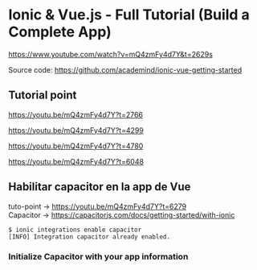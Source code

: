 # Ionic & Vue.js - Full Tutorial (Build a Complete App)

https://www.youtube.com/watch?v=mQ4zmFy4d7Y&t=2629s

Source code: https://github.com/academind/ionic-vue-getting-started

## Tutorial point

https://youtu.be/mQ4zmFy4d7Y?t=2766

https://youtu.be/mQ4zmFy4d7Y?t=4299

https://youtu.be/mQ4zmFy4d7Y?t=4780

https://youtu.be/mQ4zmFy4d7Y?t=6048

## Habilitar capacitor en la app de Vue

tuto-point -> https://youtu.be/mQ4zmFy4d7Y?t=6279  
Capacitor -> https://capacitorjs.com/docs/getting-started/with-ionic

```
$ ionic integrations enable capacitor
[INFO] Integration capacitor already enabled.
```

### Initialize Capacitor with your app information
